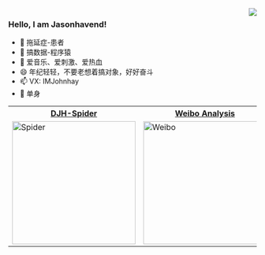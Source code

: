 <img align="right" src="https://github-readme-stats.vercel.app/api?username=jasonhavend&show_icons=true&icon_color=CE1D2D&text_color=718096&bg_color=ffffff&hide_title=true" />


### Hello, I am Jasonhavend!

- 🔭 拖延症-患者
- 👯 搞数据-程序猿
- 🤔 爱音乐、爱刺激、爱热血
- 😄 年纪轻轻，不要老想着搞对象，好好奋斗
- 📫 VX: IMJohnhay
- 💬 单身

<table>
  <tr>
  <th><a href="https://github.com/jasonhavenD/DJH-Spider">DJH-Spider</a></td>
  <th><a href="https://github.com/jasonhavenD/weibo_analysis">Weibo Analysis</a></td>
  <th><a href="https://github.com/jasonhavenD/triplesKB">TriplesKB</a></td>
  </tr>
  
<tr><td><a href="https://github.com/jasonhavenD/DJH-Spider"><img width="250px" alt="Spider" src="https://ss0.bdstatic.com/70cFvHSh_Q1YnxGkpoWK1HF6hhy/it/u=1020575913,213563307&fm=26&gp=0.jpg" /></a></td>
<td><a href="https://github.com/jasonhavenD/weibo_analysis"><img width="250px" alt="Weibo" src="https://raw.githubusercontent.com/jasonhavenD/weibo_analysis/master/images/1.png" /></a></td>
<td><a href="https://github.com/jasonhavenD/triplesKB"><img width="250px" alt="TriplesKB" src="https://raw.githubusercontent.com/jasonhavenD/triplesKB/master/img/search_keyword.png" /></td></a></tr>

</table>
